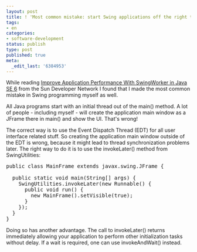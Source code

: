 ```yaml
---
layout: post
title: ! 'Most common mistake: start Swing applications off the right thread'
tags:
- en
categories:
- software-development
status: publish
type: post
published: true
meta:
  _edit_last: '6384953'
---
```

<p>While reading <a href="http://java.sun.com/developer/technicalArticles/javase/swingworker/">Improve Application Performance With SwingWorker in Java SE 6</a> from the Sun Developer Network I found that I made the most common mistake in Swing programming myself as well.</p>

<p>All Java programs start with an initial thread out of the main() method. A lot of people - including myself - will create the application main window as a JFrame there in main() and show the UI. That's wrong!</p>

<p>The correct way is to use the Event Dispatch Thread (EDT) for all user interface related stuff. So creating the application main window outside of the EDT is wrong, because it might lead to thread synchronization problems later. The right way to do it is to use the invokeLater() method from SwingUtilities:</p>

<pre class="codeSample">public class MainFrame extends javax.swing.JFrame {
 
  public static void main(String[] args) {
    SwingUtilities.invokeLater(new Runnable() {
      public void run() {
        new MainFrame().setVisible(true);
      }
    });
  }
}
</pre>

<p>Doing so has another advantage. The call to invokeLater() returns immediately allowing your application to perform other initialization tasks without delay. If a wait is required, one can use invokeAndWait() instead.</p>
